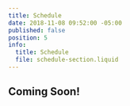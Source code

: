 ```yaml
---
title: Schedule
date: 2018-11-08 09:52:00 -05:00
published: false
position: 5
info:
  title: Schedule
  file: schedule-section.liquid
---
```


## Coming Soon!